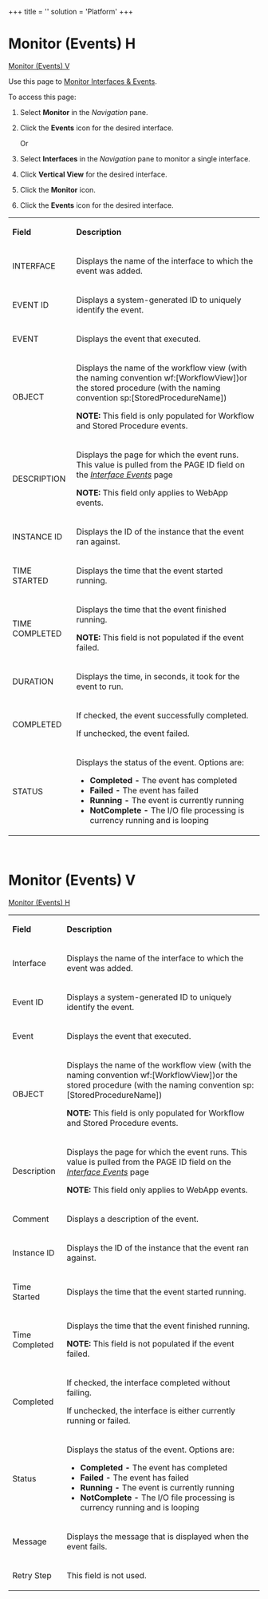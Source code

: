 +++
title = ''
solution = 'Platform'
+++

# <span id="MonitorEventsH"></span> Monitor (Events) H

[Monitor (Events) V](#MonitorEventsV)

<div class="use">

Use this page to [Monitor Interfaces &
Events](../Use_Cases/Monitor_Interfaces_Events.htm). 

</div>

To access this page:

1.  Select **Monitor** in the *Navigation* pane.

2.  Click the **Events** icon for the desired interface.
    
    Or

3.  Select **Interfaces** in the *Navigation* pane to monitor a single
    interface.

4.  Click **Vertical View** for the desired interface.

5.  Click the **Monitor** icon.

6.  Click the **Events** icon for the desired interface.

<table>
<tbody>
<tr class="odd">
<td><p><strong>Field</strong></p></td>
<td><p><strong>Description</strong></p></td>
</tr>
<tr class="even">
<td><p>INTERFACE</p></td>
<td><p>Displays the name of the interface to which the event was added.</p></td>
</tr>
<tr class="odd">
<td><p>EVENT ID</p></td>
<td><p>Displays a system-generated ID to uniquely identify the event.</p></td>
</tr>
<tr class="even">
<td><p>EVENT</p></td>
<td><p>Displays the event that executed.</p></td>
</tr>
<tr class="odd">
<td><p>OBJECT</p></td>
<td><p>Displays the name of the workflow view (with the naming convention wf:[WorkflowView])or the stored procedure (with the naming convention sp:[StoredProcedureName])</p>
<p><strong>NOTE:</strong> This field is only populated for Workflow and Stored Procedure events.</p></td>
</tr>
<tr class="even">
<td><p>DESCRIPTION</p></td>
<td><p>Displays the page for which the event runs. This value is pulled from the PAGE ID field on the <em><a href="Interface_Events.htm">Interface Events</a></em> page</p>
<p><strong>NOTE:</strong> This field only applies to WebApp events. </p></td>
</tr>
<tr class="odd">
<td><p>INSTANCE ID</p></td>
<td><p>Displays the ID of the instance that the event ran against.</p></td>
</tr>
<tr class="even">
<td><p>TIME STARTED</p></td>
<td><p>Displays the time that the event started running.</p></td>
</tr>
<tr class="odd">
<td><p>TIME COMPLETED</p></td>
<td><p>Displays the time that the event finished running.</p>
<p><strong>NOTE:</strong> This field is not populated if the event failed.</p></td>
</tr>
<tr class="even">
<td><p>DURATION</p></td>
<td><p>Displays the time, in seconds, it took for the event to run. </p></td>
</tr>
<tr class="odd">
<td><p>COMPLETED</p></td>
<td><p>If checked, the event successfully completed.</p>
<p>If unchecked, the event failed.</p></td>
</tr>
<tr class="even">
<td><p>STATUS</p></td>
<td><p>Displays the status of the event. Options are:</p>
<ul>
<li><strong>Completed -</strong> The event has completed</li>
<li><strong>Failed -</strong> The event has failed</li>
<li><strong>Running -</strong> The event is currently running</li>
<li><strong>NotComplete -</strong> The I/O file processing is currency running and is looping</li>
</ul></td>
</tr>
</tbody>
</table>

 

# <span id="MonitorEventsV"></span> Monitor (Events) V

[Monitor (Events) H](#MonitorEventsH)

<table>
<tbody>
<tr class="odd">
<td><p><strong>Field</strong></p></td>
<td><p><strong>Description</strong></p></td>
</tr>
<tr class="even">
<td><p>Interface</p></td>
<td><p>Displays the name of the interface to which the event was added.</p></td>
</tr>
<tr class="odd">
<td><p>Event ID</p></td>
<td><p>Displays a system-generated ID to uniquely identify the event.</p></td>
</tr>
<tr class="even">
<td><p>Event</p></td>
<td><p>Displays the event that executed.</p></td>
</tr>
<tr class="odd">
<td><p>OBJECT</p></td>
<td><p>Displays the name of the workflow view (with the naming convention wf:[WorkflowView])or the stored procedure (with the naming convention sp:[StoredProcedureName])</p>
<p><strong>NOTE:</strong> This field is only populated for Workflow and Stored Procedure events.</p></td>
</tr>
<tr class="even">
<td><p>Description</p></td>
<td><p>Displays the page for which the event runs. This value is pulled from the PAGE ID field on the <em><a href="Interface_Events.htm">Interface Events</a></em> page</p>
<p><strong>NOTE:</strong> This field only applies to WebApp events. </p></td>
</tr>
<tr class="odd">
<td><p>Comment</p></td>
<td><p>Displays a description of the event.</p></td>
</tr>
<tr class="even">
<td><p>Instance ID</p></td>
<td><p>Displays the ID of the instance that the event ran against.</p></td>
</tr>
<tr class="odd">
<td><p>Time Started</p></td>
<td><p>Displays the time that the event started running.</p></td>
</tr>
<tr class="even">
<td><p>Time Completed</p></td>
<td><p>Displays the time that the event finished running.</p>
<p><strong>NOTE:</strong> This field is not populated if the event failed.</p></td>
</tr>
<tr class="odd">
<td><p>Completed</p></td>
<td><p>If checked, the interface completed without failing.</p>
<p>If unchecked, the interface is either currently running or failed.</p></td>
</tr>
<tr class="even">
<td><p>Status</p></td>
<td><p>Displays the status of the event. Options are:</p>
<ul>
<li><strong>Completed -</strong> The event has completed</li>
<li><strong>Failed -</strong> The event has failed</li>
<li><strong>Running -</strong> The event is currently running</li>
<li><strong>NotComplete -</strong> The I/O file processing is currency running and is looping</li>
</ul></td>
</tr>
<tr class="odd">
<td><p>Message</p></td>
<td><p>Displays the message that is displayed when the event fails.</p></td>
</tr>
<tr class="even">
<td><p>Retry Step</p></td>
<td><p>This field is not used.</p></td>
</tr>
</tbody>
</table>
